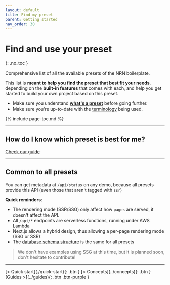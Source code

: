 ```yaml
---
layout: default
title: Find my preset
parent: Getting started
nav_order: 30
---
```


# Find and use your preset
{: .no_toc }

<div class="code-example" markdown="1">
Comprehensive list of all the available presets of the NRN boilerplate.

This list is **meant to help you find the preset that best fit your needs**, depending on the **built-in features** that comes with each,
and help you get started to build your own project based on this preset.

- Make sure you understand [**what's a preset**](../concepts/presets) before going further.
- Make sure you're up-to-date with the [terminology](../reference/terminology) being used.
</div>

{% include page-toc.md %}

---

## How do I know which preset is best for me?

[Check our guide](../concepts/presets#how-do-i-know-which-preset-is-best-for-me)

---

## Common to all presets

You can get metadata at `/api/status` on any demo, because all presets provide this API (even those that aren't tagged with `ssr`)

**Quick reminders**:
- The rendering mode (SSR/SSG) only affect how `pages` are served, it doesn't affect the API.
- All `/api/*` endpoints are serverless functions, running under AWS Lambda
- Next.js allows a hybrid design, thus allowing a per-page rendering mode (SSG or SSR)
- The [database schema structure](../reference/demo-database-structure) is the same for all presets

> We don't have examples using SSG at this time, but it is planned soon, don't hesitate to contribute!

---

<div class="pagination-section">
    <span class="fs-4" markdown="1">
    [< Quick start](./quick-start){: .btn }
    </span>
    <span class="fs-4" markdown="1">
    [< Concepts](../concepts){: .btn }
    </span>
    <span class="fs-4" markdown="1">
    [Guides >](../guides){: .btn .btn-purple }
    </span>
</div>
